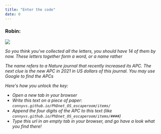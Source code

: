 ```yaml
---
title: "Enter the code"
date: 0
---
```


### Robin:

![](/images/robin-sitting.png)

_So you think you've collected all the letters, you should have 14 of them by now. These letters together form a word, or a name rather_

_The name refers to a Nature journal that recently increased its APC. The next clue is the new APC in 2021 in US dollars of this journal. You may use Google to find the APCs_

_Here's how you unlock the key:_
-   _Open a new tab in your browser_
-   _Write this text on a piece of paper: `connyvs.github.io/PhDnet_OS_escaperoom/items/`_
-   _Append the four digits of the APC to this text (like `connyvs.github.io/PhDnet_OS_escaperoom/items/####`)_
-   _Type this url in an empty tab in your browser, and go have a look what you find there!_

